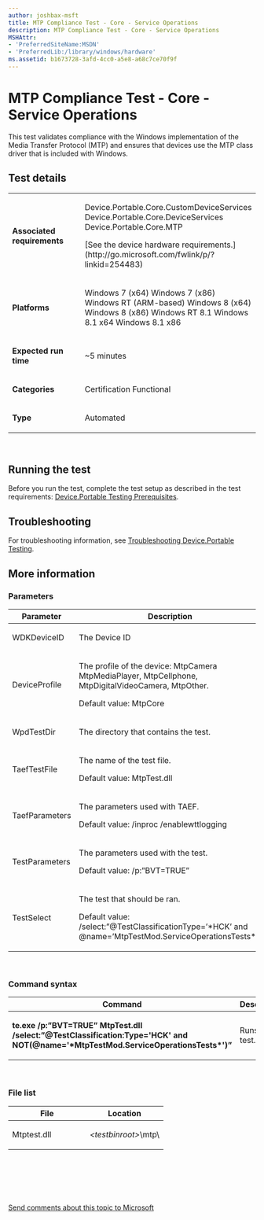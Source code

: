 ```yaml
---
author: joshbax-msft
title: MTP Compliance Test - Core - Service Operations
description: MTP Compliance Test - Core - Service Operations
MSHAttr:
- 'PreferredSiteName:MSDN'
- 'PreferredLib:/library/windows/hardware'
ms.assetid: b1673728-3afd-4cc0-a5e8-a68c7ce70f9f
---
```


# MTP Compliance Test - Core - Service Operations


This test validates compliance with the Windows implementation of the Media Transfer Protocol (MTP) and ensures that devices use the MTP class driver that is included with Windows.

## Test details


<table>
<colgroup>
<col width="50%" />
<col width="50%" />
</colgroup>
<tbody>
<tr class="odd">
<td><p><strong>Associated requirements</strong></p></td>
<td><p>Device.Portable.Core.CustomDeviceServices Device.Portable.Core.DeviceServices Device.Portable.Core.MTP</p>
<p>[See the device hardware requirements.](http://go.microsoft.com/fwlink/p/?linkid=254483)</p></td>
</tr>
<tr class="even">
<td><p><strong>Platforms</strong></p></td>
<td><p>Windows 7 (x64) Windows 7 (x86) Windows RT (ARM-based) Windows 8 (x64) Windows 8 (x86) Windows RT 8.1 Windows 8.1 x64 Windows 8.1 x86</p></td>
</tr>
<tr class="odd">
<td><p><strong>Expected run time</strong></p></td>
<td><p>~5 minutes</p></td>
</tr>
<tr class="even">
<td><p><strong>Categories</strong></p></td>
<td><p>Certification Functional</p></td>
</tr>
<tr class="odd">
<td><p><strong>Type</strong></p></td>
<td><p>Automated</p></td>
</tr>
</tbody>
</table>

 

## Running the test


Before you run the test, complete the test setup as described in the test requirements: [Device.Portable Testing Prerequisites](deviceportable-testing-prerequisites.md).

## Troubleshooting


For troubleshooting information, see [Troubleshooting Device.Portable Testing](troubleshooting-deviceportable-testing.md).

## More information


### Parameters

<table>
<colgroup>
<col width="50%" />
<col width="50%" />
</colgroup>
<thead>
<tr class="header">
<th>Parameter</th>
<th>Description</th>
</tr>
</thead>
<tbody>
<tr class="odd">
<td><p>WDKDeviceID</p></td>
<td><p>The Device ID</p></td>
</tr>
<tr class="even">
<td><p>DeviceProfile</p></td>
<td><p>The profile of the device: MtpCamera MtpMediaPlayer, MtpCellphone, MtpDigitalVideoCamera, MtpOther.</p>
<p>Default value: MtpCore</p></td>
</tr>
<tr class="odd">
<td><p>WpdTestDir</p></td>
<td><p>The directory that contains the test.</p></td>
</tr>
<tr class="even">
<td><p>TaefTestFile</p></td>
<td><p>The name of the test file.</p>
<p>Default value: MtpTest.dll</p></td>
</tr>
<tr class="odd">
<td><p>TaefParameters</p></td>
<td><p>The parameters used with TAEF.</p>
<p>Default value: /inproc /enablewttlogging</p></td>
</tr>
<tr class="even">
<td><p>TestParameters</p></td>
<td><p>The parameters used with the test.</p>
<p>Default value: /p:”BVT=TRUE”</p></td>
</tr>
<tr class="odd">
<td><p>TestSelect</p></td>
<td><p>The test that should be ran.</p>
<p>Default value: /select:”@TestClassificationType=’*HCK’ and @name=’MtpTestMod.ServiceOperationsTests*’”</p></td>
</tr>
</tbody>
</table>

 

### Command syntax

<table>
<colgroup>
<col width="50%" />
<col width="50%" />
</colgroup>
<thead>
<tr class="header">
<th>Command</th>
<th>Description</th>
</tr>
</thead>
<tbody>
<tr class="odd">
<td><p><strong>te.exe /p:”BVT=TRUE” MtpTest.dll /select:”@TestClassification:Type='HCK' and NOT(@name='*MtpTestMod.ServiceOperationsTests*')”</strong></p></td>
<td><p>Runs the test.</p></td>
</tr>
</tbody>
</table>

 

### File list

<table>
<colgroup>
<col width="50%" />
<col width="50%" />
</colgroup>
<thead>
<tr class="header">
<th>File</th>
<th>Location</th>
</tr>
</thead>
<tbody>
<tr class="odd">
<td><p>Mtptest.dll</p></td>
<td><p><em>&lt;testbinroot&gt;</em>\mtp\</p></td>
</tr>
</tbody>
</table>

 

 

 

[Send comments about this topic to Microsoft](mailto:wsddocfb@microsoft.com?subject=Documentation%20feedback%20%5Bp_hck\p_hck%5D:%20MTP%20Compliance%20Test%20-%20Core%20-%20Service%20Operations%20%20RELEASE:%20%284/27/2016%29&body=%0A%0APRIVACY%20STATEMENT%0A%0AWe%20use%20your%20feedback%20to%20improve%20the%20documentation.%20We%20don't%20use%20your%20email%20address%20for%20any%20other%20purpose,%20and%20we'll%20remove%20your%20email%20address%20from%20our%20system%20after%20the%20issue%20that%20you're%20reporting%20is%20fixed.%20While%20we're%20working%20to%20fix%20this%20issue,%20we%20might%20send%20you%20an%20email%20message%20to%20ask%20for%20more%20info.%20Later,%20we%20might%20also%20send%20you%20an%20email%20message%20to%20let%20you%20know%20that%20we've%20addressed%20your%20feedback.%0A%0AFor%20more%20info%20about%20Microsoft's%20privacy%20policy,%20see%20http://privacy.microsoft.com/default.aspx. "Send comments about this topic to Microsoft")




